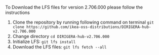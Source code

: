 To Download the LFS files for version 2.706.000 please follow the instructions

1. Clone the repository by running following command on terminal `git clone https://github.com/ikea-oss-distributions/DIRIGERA-hub-v2.706.000`
2. Change directory `cd DIRIGERA-hub-v2.706.000`
3. Initialize LFS: `git lfs install`
4. Download the LFS files: `git lfs fetch --all`
